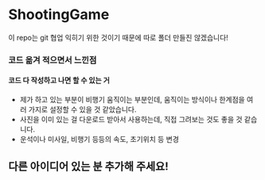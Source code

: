 # ShootingGame

이 repo는 git 협업 익히기 위한 것이기 때문에 따로 폴더 만들진 않겠습니다!

<h3> 코드 옮겨 적으면서 느낀점 </h3>
<h4>코드 다 작성하고 나면 할 수 있는 거</h4>
<ul>
    <li>제가 하고 있는 부분이 비행기 움직이는 부분인데, 움직이는 방식이나 한계점을 여러 가지로 설정할 수 있을 것 같았습니다.</li>
    <li>사진을 이미 있는 걸 다운로드 받아서 사용하는데, 직접 그려보는 것도 좋을 것 같습니다.</li>
    <li>운석이나 미사일, 비행기 등등의 속도, 초기위치 등 변경</li>
</ul>

<h2>다른 아이디어 있는 분 추가해 주세요!</h2>
